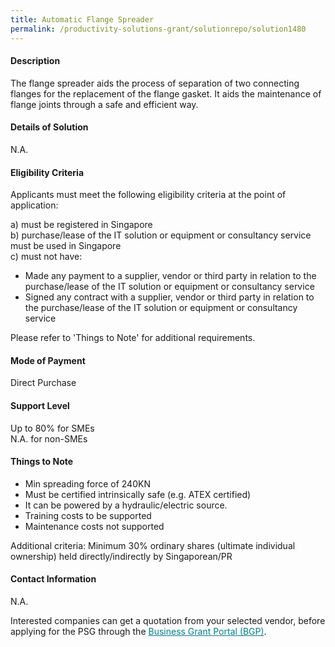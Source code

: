 ```yaml
---
title: Automatic Flange Spreader
permalink: /productivity-solutions-grant/solutionrepo/solution1480
---
```


#### Description

The flange spreader aids the process of separation of two connecting flanges for the replacement of the flange gasket. It aids the maintenance of flange joints through a safe and efficient way. 

#### Details of Solution

N.A.

#### Eligibility Criteria

Applicants must meet the following eligibility criteria at the point of application:

a) must be registered in Singapore <br>
b) purchase/lease of the IT solution or equipment or consultancy service must be used in Singapore <br>
c) must not have:
- Made any payment to a supplier, vendor or third party in relation to the purchase/lease of the IT solution or equipment or consultancy service
- Signed any contract with a supplier, vendor or third party in relation to the purchase/lease of the IT solution or equipment or consultancy service

Please refer to 'Things to Note' for additional requirements.

#### Mode of Payment
Direct Purchase

#### Support Level
Up to 80% for SMEs <br>
N.A. for non-SMEs

#### Things to Note
- Min spreading force of 240KN
- Must be certified intrinsically safe (e.g. ATEX certified)
- It can be powered by a hydraulic/electric source. 
- Training costs to be supported
- Maintenance costs not supported

Additional criteria: Minimum 30% ordinary shares (ultimate individual ownership) held directly/indirectly by Singaporean/PR

#### Contact Information
N.A.

Interested companies can get a quotation from your selected vendor, before applying for the PSG through the <a target='_blank' style='color:#037e8a' href='https://www.businessgrants.gov.sg/'>Business Grant Portal (BGP)</a>.
